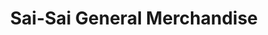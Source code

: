 ---
title: "Sai-Sai General Merchandise"
url: /tarlac-city/sai-sai-general-merchandise/
shop: general
---
